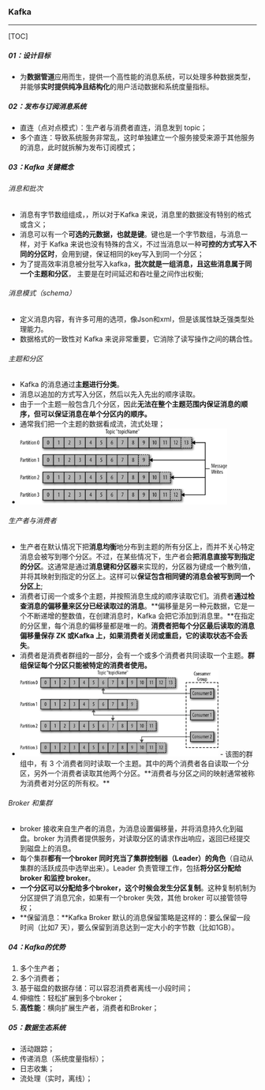 ### Kafka

------

[TOC]

##### 01：设计目标

- 为**数据管道**应用而生，提供一个高性能的消息系统，可以处理多种数据类型，并能够**实时提供纯净且结构化**的用户活动数据和系统度量指标。

##### 02：发布与订阅消息系统

- 直连（点对点模式）：生产者与消费者直连，消息发到 topic；
- 多个直连：导致系统服务非常乱，这时单独建立一个服务接受来源于其他服务的消息，此时就拆解为发布订阅模式；

##### 03：Kafka 关键概念

###### 消息和批次

- 消息有字节数组组成，，所以对于Kafka 来说，消息里的数据没有特别的格式或含义；
- 消息可以有一个**可选的元数据，也就是键**。键也是一个字节数组，与消息一样，对于 Kafka 来说也没有特殊的含义，不过当消息以一种**可控的方式写入不同的分区时**，会用到键，保证相同的key写入到同一个分区；
- 为了提高效率消息被分批写入kafka，**批次就是一组消息，且这些消息属于同一个主题和分区**， 主要是在时间延迟和吞吐量之间作出权衡;

###### 消息模式（schema）

- 定义消息内容，有许多可用的选项，像Json和xml，但是该属性缺乏强类型处理能力。
- 数据格式的一致性对 Kafka 来说非常重要，它消除了读写操作之间的耦合性。

###### 主题和分区

- Kafka 的消息通过**主题进行分类**。
- 消息以追加的方式写入分区，然后以先入先出的顺序读取。
- 由于一个主题一般包含几个分区，因此**无法在整个主题范围内保证消息的顺序，但可以保证消息在单个分区内的顺序。**
- 通常我们把一个主题的数据看成流，流式处理；
- <img src="https://github.com/likang315/Middleware/blob/master/04%EF%BC%9AMQ/photos/partition.png?raw=true" alt="partition" style="zoom:70%;" />

###### 生产者与消费者

- 生产者在默认情况下把**消息均衡**地分布到主题的所有分区上，而并不关心特定消息会被写到哪个分区。不过，在某些情况下，生产者会**把消息直接写到指定的分区**。这通常是通过**消息键和分区器**来实现的，分区器为键成一个散列值，并将其映射到指定的分区上。这样可以**保证包含相同键的消息会被写到同一个分区上**;
- 消费者订阅一个或多个主题，并按照消息生成的顺序读取它们。消费者**通过检查消息的偏移量来区分已经读取过的消息**。**偏移量是另一种元数据，它是一个不断递增的整数值，在创建消息时，Kafka 会把它添加到消息里。**在指定的分区里，每个消息的偏移量都是唯一的。**消费者把每个分区最后读取的消息偏移量保存 ZK 或Kafka 上，如果消费者关闭或重启，它的读取状态不会丢失**。
- 消费者是消费者群组的一部分，会有一个或多个消费者共同读取一个主题。**群组保证每个分区只能被特定的消费者使用。**
- <img src="https://github.com/likang315/Middleware/blob/master/04%EF%BC%9AMQ/photos/Consumer-group-partition.png?raw=true" style="zoom:67%;" />
  - 该图的群组中，有 3 个消费者同时读取一个主题。其中的两个消费者各自读取一个分区，另外一个消费者读取其他两个分区。**消费者与分区之间的映射通常被称为消费者对分区的所有权。**

###### Broker 和集群

- broker 接收来自生产者的消息，为消息设置偏移量，并将消息持久化到磁盘。broker 为消费者提供服务，对读取分区的请求作出响应，返回已经提交到磁盘上的消息。
- 每个集群**都有一个broker 同时充当了集群控制器（Leader）的角色**（自动从集群的活跃成员中选举出来）。Leader 负责管理工作，包括**将分区分配给 broker 和监控 broker**。
- **一个分区可以分配给多个broker，这个时候会发生分区复制**。这种复制机制为分区提供了消息冗余，如果有一个broker 失效，其他 broker 可以接管领导权；
- **保留消息：**Kafka Broker 默认的消息保留策略是这样的：要么保留一段时间（比如7 天），要么保留到消息达到一定大小的字节数（比如1GB）。

##### 04：Kafka的优势

1. 多个生产者；
2. 多个消费者；
3. 基于磁盘的数据存储：可以容忍消费者离线一小段时间；
4. 伸缩性：轻松扩展到多个broker；
5. **高性能**：横向扩展生产者，消费者和Broker；

##### 05：数据生态系统

- 活动跟踪；
- 传递消息（系统度量指标）；
- 日志收集；
- 流处理（实时，离线）；

